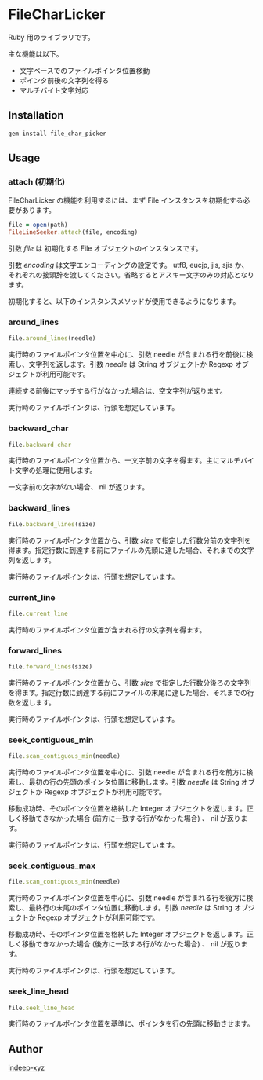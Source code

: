 FileCharLicker
====

Ruby 用のライブラリです。

主な機能は以下。

- 文字ベースでのファイルポインタ位置移動
- ポインタ前後の文字列を得る
- マルチバイト文字対応

## Installation

```ruby
gem install file_char_picker
```

## Usage

### attach (初期化)

FileCharLicker の機能を利用するには、まず File インスタンスを初期化する必要があります。

```ruby
file = open(path)
FileLineSeeker.attach(file, encoding)
```

引数 _file_ は 初期化する File オブジェクトのインスタンスです。

引数 _encoding_ は文字エンコーディングの設定です。 utf8, eucjp, jis, sjis か、それぞれの接頭辞を渡してください。省略するとアスキー文字のみの対応となります。

初期化すると、以下のインスタンスメソッドが使用できるようになります。

### around_lines

```ruby
file.around_lines(needle)
```

実行時のファイルポインタ位置を中心に、引数 needle が含まれる行を前後に検索し、文字列を返します。引数 _needle_ は String オブジェクトか Regexp オブジェクトが利用可能です。

連続する前後にマッチする行がなかった場合は、空文字列が返ります。

実行時のファイルポインタは、行頭を想定しています。

### backward_char

```ruby
file.backward_char
```

実行時のファイルポインタ位置から、一文字前の文字を得ます。主にマルチバイト文字の処理に使用します。

一文字前の文字がない場合、 nil が返ります。

### backward_lines

```ruby
file.backward_lines(size)
```

実行時のファイルポインタ位置から、引数 _size_ で指定した行数分前の文字列を得ます。指定行数に到達する前にファイルの先頭に達した場合、それまでの文字列を返します。

実行時のファイルポインタは、行頭を想定しています。

### current_line

```ruby
file.current_line
```

実行時のファイルポインタ位置が含まれる行の文字列を得ます。

### forward_lines

```ruby
file.forward_lines(size)
```

実行時のファイルポインタ位置から、引数 _size_ で指定した行数分後ろの文字列を得ます。指定行数に到達する前にファイルの末尾に達した場合、それまでの行数を返します。

実行時のファイルポインタは、行頭を想定しています。

### seek_contiguous_min

```ruby
file.scan_contiguous_min(needle)
```

実行時のファイルポインタ位置を中心に、引数 needle が含まれる行を前方に検索し、最初の行の先頭のポインタ位置に移動します。引数 _needle_ は String オブジェクトか Regexp オブジェクトが利用可能です。

移動成功時、そのポインタ位置を格納した Integer オブジェクトを返します。正しく移動できなかった場合 (前方に一致する行がなかった場合) 、 nil が返ります。

実行時のファイルポインタは、行頭を想定しています。

### seek_contiguous_max

```ruby
file.scan_contiguous_min(needle)
```

実行時のファイルポインタ位置を中心に、引数 needle が含まれる行を後方に検索し、最終行の末尾のポインタ位置に移動します。引数 _needle_ は String オブジェクトか Regexp オブジェクトが利用可能です。

移動成功時、そのポインタ位置を格納した Integer オブジェクトを返します。正しく移動できなかった場合 (後方に一致する行がなかった場合) 、 nil が返ります。

実行時のファイルポインタは、行頭を想定しています。

### seek_line_head

```ruby
file.seek_line_head
```

実行時のファイルポインタ位置を基準に、ポインタを行の先頭に移動させます。

## Author

[indeep-xyz](http://indeep.xyz/)